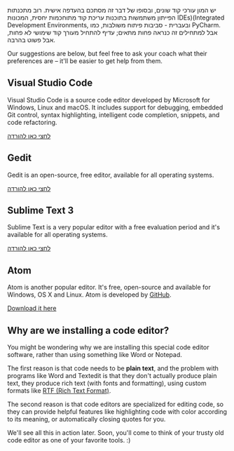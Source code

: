 יש המון עורכי קוד שונים, ובסופו של דבר זה מסתכם בהעדפה אישית. רוב מתכנתות הפייתון משתמשות בתוכנות עריכת קוד מתוחכמות יחסית, המכונות IDEs)(Integrated Development Environments, ובעברית - סביבות פיתוח משולבות, כמו PyCharm. אבל למתחילים זה כנראה פחות מתאים; עדיף להתחיל מעורך קוד שימושי לא פחות, אבל פשוט בהרבה.

Our suggestions are below, but feel free to ask your coach what their preferences are – it'll be easier to get help from them.

## Visual Studio Code

Visual Studio Code is a source code editor developed by Microsoft for Windows, Linux and macOS. It includes support for debugging, embedded Git control, syntax highlighting, intelligent code completion, snippets, and code refactoring.

[לחצי כאן להורדה](https://code.visualstudio.com/download)

## Gedit

Gedit is an open-source, free editor, available for all operating systems.

[לחצי כאן להורדה](https://wiki.gnome.org/Apps/Gedit#Download)

## Sublime Text 3

Sublime Text is a very popular editor with a free evaluation period and it's available for all operating systems.

[לחצי כאן להורדה](https://www.sublimetext.com/3)

## Atom

Atom is another popular editor. It's free, open-source and available for Windows, OS X and Linux. Atom is developed by [GitHub](https://github.com/).

[Download it here](https://atom.io/)

## Why are we installing a code editor?

You might be wondering why we are installing this special code editor software, rather than using something like Word or Notepad.

The first reason is that code needs to be **plain text**, and the problem with programs like Word and Textedit is that they don't actually produce plain text, they produce rich text (with fonts and formatting), using custom formats like [RTF (Rich Text Format)](https://en.wikipedia.org/wiki/Rich_Text_Format).

The second reason is that code editors are specialized for editing code, so they can provide helpful features like highlighting code with color according to its meaning, or automatically closing quotes for you.

We'll see all this in action later. Soon, you'll come to think of your trusty old code editor as one of your favorite tools. :)